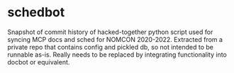 # schedbot

Snapshot of commit history of hacked-together python script used for
syncing MCP docs and sched for NOMCON 2020-2022.  Extracted from a
private repo that contains config and pickled db, so not intended to
be runnable as-is.  Really needs to be replaced by integrating
functionality into docbot or equivalent.
